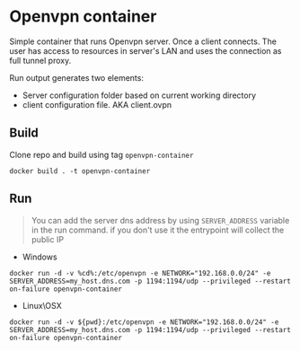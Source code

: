 # Openvpn container

Simple container that runs Openvpn server.
Once a client connects. The user has access to resources in server's LAN and uses the connection as full tunnel proxy.

Run output generates two elements:
* Server configuration folder based on current working directory
* client configuration file. AKA client.ovpn

## Build
Clone repo and build using tag `openvpn-container`

`docker build . -t openvpn-container`

## Run

> You can add the server dns address by using `SERVER_ADDRESS` variable in the run command. if you don't use it the entrypoint will collect the public IP

* Windows

`docker run -d -v %cd%:/etc/openvpn -e NETWORK="192.168.0.0/24" -e SERVER_ADDRESS=my_host.dns.com -p 1194:1194/udp --privileged --restart on-failure openvpn-container`
* Linux\OSX

`docker run -d -v ${pwd}:/etc/openvpn -e NETWORK="192.168.0.0/24" -e SERVER_ADDRESS=my_host.dns.com -p 1194:1194/udp --privileged --restart on-failure openvpn-container`
